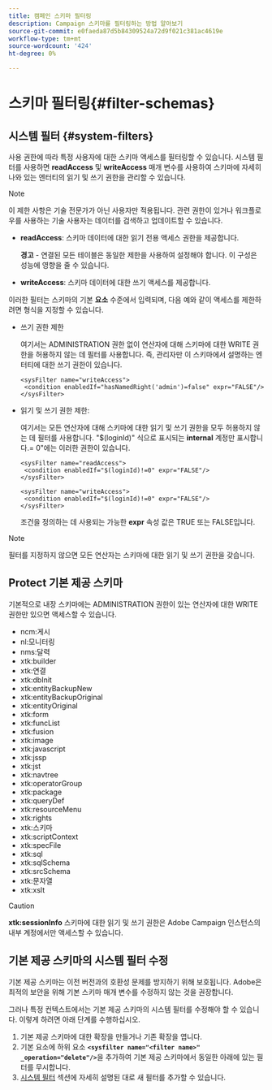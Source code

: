 ```yaml
---
title: 캠페인 스키마 필터링
description: Campaign 스키마를 필터링하는 방법 알아보기
source-git-commit: e0faeda87d5b84309524a72d9f021c381ac4619e
workflow-type: tm+mt
source-wordcount: '424'
ht-degree: 0%

---
```


# 스키마 필터링{#filter-schemas}

## 시스템 필터 {#system-filters}

사용 권한에 따라 특정 사용자에 대한 스키마 액세스를 필터링할 수 있습니다. 시스템 필터를 사용하면 **readAccess** 및 **writeAccess** 매개 변수를 사용하여 스키마에 자세히 나와 있는 엔터티의 읽기 및 쓰기 권한을 관리할 수 있습니다.

>[!NOTE]
>
>이 제한 사항은 기술 전문가가 아닌 사용자만 적용됩니다. 관련 권한이 있거나 워크플로우를 사용하는 기술 사용자는 데이터를 검색하고 업데이트할 수 있습니다.

* **readAccess**: 스키마 데이터에 대한 읽기 전용 액세스 권한을 제공합니다.

   **경고**  - 연결된 모든 테이블은 동일한 제한을 사용하여 설정해야 합니다. 이 구성은 성능에 영향을 줄 수 있습니다.

* **writeAccess**: 스키마 데이터에 대한 쓰기 액세스를 제공합니다.

이러한 필터는 스키마의 기본 **요소** 수준에서 입력되며, 다음 예와 같이 액세스를 제한하려면 형식을 지정할 수 있습니다.

* 쓰기 권한 제한

   여기서는 ADMINISTRATION 권한 없이 연산자에 대해 스키마에 대한 WRITE 권한을 허용하지 않는 데 필터를 사용합니다. 즉, 관리자만 이 스키마에서 설명하는 엔터티에 대한 쓰기 권한이 있습니다.

   ```
   <sysFilter name="writeAccess">      
    <condition enabledIf="hasNamedRight('admin')=false" expr="FALSE"/>    
   </sysFilter>
   ```

* 읽기 및 쓰기 권한 제한:

   여기서는 모든 연산자에 대해 스키마에 대한 읽기 및 쓰기 권한을 모두 허용하지 않는 데 필터를 사용합니다. &quot;$(loginId)&quot; 식으로 표시되는 **internal** 계정만 표시합니다.= 0&quot;에는 이러한 권한이 있습니다.

   ```
   <sysFilter name="readAccess"> 
    <condition enabledIf="$(loginId)!=0" expr="FALSE"/>
   </sysFilter>
   
   <sysFilter name="writeAccess">  
    <condition enabledIf="$(loginId)!=0" expr="FALSE"/>
   </sysFilter>
   ```

   조건을 정의하는 데 사용되는 가능한 **expr** 속성 값은 TRUE 또는 FALSE입니다.

>[!NOTE]
>
>필터를 지정하지 않으면 모든 연산자는 스키마에 대한 읽기 및 쓰기 권한을 갖습니다.

## Protect 기본 제공 스키마

기본적으로 내장 스키마에는 ADMINISTRATION 권한이 있는 연산자에 대한 WRITE 권한만 있으면 액세스할 수 있습니다.

* ncm:게시
* nl:모니터링
* nms:달력
* xtk:builder
* xtk:연결
* xtk:dbInit
* xtk:entityBackupNew
* xtk:entityBackupOriginal
* xtk:entityOriginal
* xtk:form
* xtk:funcList
* xtk:fusion
* xtk:image
* xtk:javascript
* xtk:jssp
* xtk:jst
* xtk:navtree
* xtk:operatorGroup
* xtk:package
* xtk:queryDef
* xtk:resourceMenu
* xtk:rights
* xtk:스키마
* xtk:scriptContext
* xtk:specFile
* xtk:sql
* xtk:sqlSchema
* xtk:srcSchema
* xtk:문자열
* xtk:xslt

>[!CAUTION]
>
>**xtk:sessionInfo** 스키마에 대한 읽기 및 쓰기 권한은 Adobe Campaign 인스턴스의 내부 계정에서만 액세스할 수 있습니다.

## 기본 제공 스키마의 시스템 필터 수정

기본 제공 스키마는 이전 버전과의 호환성 문제를 방지하기 위해 보호됩니다. Adobe은 최적의 보안을 위해 기본 스키마 매개 변수를 수정하지 않는 것을 권장합니다.

그러나 특정 컨텍스트에서는 기본 제공 스키마의 시스템 필터를 수정해야 할 수 있습니다. 이렇게 하려면 아래 단계를 수행하십시오.

1. 기본 제공 스키마에 대한 확장을 만들거나 기존 확장을 엽니다.
1. 기본 요소에 하위 요소 **`<sysfilter name="<filter name>" _operation="delete"/>`**&#x200B;을 추가하여 기본 제공 스키마에서 동일한 아래에 있는 필터를 무시합니다.
1. [시스템 필터](#system-filters) 섹션에 자세히 설명된 대로 새 필터를 추가할 수 있습니다.
